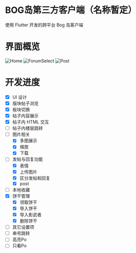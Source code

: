 # BOG岛第三方客户端（名称暂定）

使用 Flutter 开发的跨平台 Bog 岛客户端

# 界面概览

![Home](https://img.nipao.com/file/6d7b870c354d3410547d0.png)
![ForumSelect](https://img.nipao.com/file/60a53c53692ef0e5100cb.png)
![Post](https://img.nipao.com/file/f04256c7d62179ab24053.png)

# 开发进度

- [x] UI 设计
- [x] 版块帖子浏览
- [x] 板块切换
- [x] 帖子内容展示
- [x] 帖子内 HTML 交互
- [ ] 帖子内楼层跳转
- [ ] 图片相关
  - [x] 多图展示
  - [x] 缩放
  - [x] 下载
- [ ] 发帖与回复功能
  - [x] 表情
  - [x] 上传图片
  - [x] 区分发帖和回复
  - [x] post
- [ ] 本地收藏
- [x] 饼干管理
  - [x] 领取饼干
  - [x] 导入饼干
  - [x] 导入影武者
  - [x] 删除饼干
- [ ] 其它设置项
- [ ] 串号跳转
- [ ] 高亮Po
- [ ] 只看Po